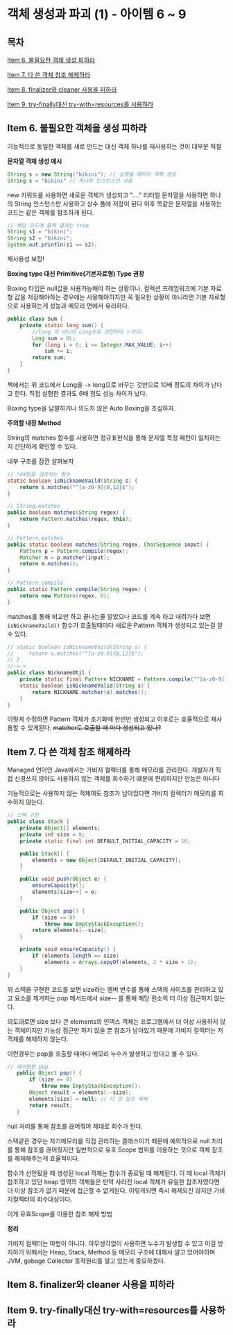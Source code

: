 # 객체 생성과 파괴 (1) - 아이템 6 ~ 9

## 목차
[Item 6. 불필요한 객체 생성 피하라](#item-6-불필요한-객체을-생성-피하라)

[Item 7. 다 쓴 객체 참조 해제하라](#item-7-다-쓴-객체-참조-해제하라)

[Item 8. finalizer와 cleaner 사용을 피하라](#item-8-finalizer와-cleaner-사용을-피하라)

[Item 9. try-finally대신 try-with=resources를 사용하라](#item-9-try-finally대신-try-withresources를-사용하라)

## Item 6. 불필요한 객체을 생성 피하라

기능적으로 동일한 객체를 새로 만드는 대신 객체 하나를 재사용하는 것이 대부분 적절

**문자열 객체 생성 예시**
```java
String s = new String("bikini"); // 실행될 때마다 객체 생성
String s = "bikini" // 하나의 인스턴스만 사용
```
new 키워드를 사용하면 새로운 객체가 생성되고 "...." 리터럴 문자열을 사용하면 하나의 String 인스턴스만 사용하고 상수 풀에 저장이 된다
이후 똑같은 문자열을 사용하는 코드는 같은 객체를 참조하게 된다.

```java
// 해당 코드에 출력 결과는 true
String s1 = "bikini";
String s2 = "bikini";
System.out.println(s1 == s2);
```

재사용성 보장!

**Boxing type 대신 Primitive(기본자료형) Type 권장**

Boxing 타입은 null값을 사용가능해야 하는 상황이나, 컬렉션 프레임워크에 기본 자료형 값을 저장해야하는 경우에는 사용해야하지만 꼭 필요한 상황이 아니라면 기본 자료형으로 사용하는게 성능과 메모리 면에서 유리하다.

```java
public class Sum {
    private static long sum() {
        //long 이 아니라 Long으로 선언되어 느리다.
        Long sum = 0L; 
        for (long i = 0; i <= Integer.MAX_VALUE; i++)
            sum += i;
        return sum;
    }
}
```
책에서는 위 코드에서 Long을 -> long으로 바꾸는 것만으로 10배 정도의 차이가 난다고 한다. 직접 실험한 결과도 6배 정도 성능 차이가 났다.

Boxing type을 남발하거나 의도치 않은 Auto Boxing을 조심하자.

**주의할 내장 Method**

String의 matches 함수를 사용하면 정규표현식을 통해 문자열 특정 패턴이 일치하는지 간단하게 확인할 수 있다.

내부 구조를 잠깐 살펴보자

```java
// 닉네임을 검증하는 함수
static boolean isNicknameVaild(String s) {
    return s.matches("^[a-z0-9]{8,12}$");
}

// String.matches
public boolean matches(String regex) {
    return Pattern.matches(regex, this);
}

// Pattern.matches
public static boolean matches(String regex, CharSequence input) {
    Pattern p = Pattern.compile(regex);
    Matcher m = p.matcher(input);
    return m.matches();
}

// Pattern.compile
public static Pattern compile(String regex) {
    return new Pattern(regex, 0);
}
```

matches를 통해 비교만 하고 끝나는줄 알았으나 코드를 계속 타고 내려가다 보면 `isNicknameVaild()` 함수가 호출될때마다 새로운 Pattern 객체가 생성되고 있는걸 알 수 있다.

```java
// static boolean isNicknameVaild(String s) {
//     return s.matches("^[a-z0-9]{8,12}$");
// }
//->->
public class NicknameUtil {
    private static final Pattern NICKNAME = Pattern.compile("^[a-z0-9]{8,12}$");
    static boolean isNicknameValid(String s) {
        return NICKNAME.matcher(s).matches();
    }
}
```

이렇게 수정하면 Pattern 객체가 초기화때 한번만 생성되고 이후로는 효율적으로 재사용할 수 있게된다. ~~matcher도 호출할 때 마다 생성되고 있나?~~

## Item 7. 다 쓴 객체 참조 해제하라

Managed 언어인 Java에서는 가비지 컬렉터를 통해 메모리를 관리한다.
개발자가 직접 신경쓰지 않아도 사용하지 않는 객체를 회수하기 떄문에 편리하지만 만능은 아니다

기능적으로는 사용하지 않는 객체여도 참조가 남아있다면 가비지 컬렉터가 메모리를 회수하지 않는다.

```java
// 스택 구현
public class Stack {
    private Object[] elements;
    private int size = 0;
    private static final int DEFAULT_INITIAL_CAPACITY = 16;

    public Stack() {
        elements = new Object[DEFAULT_INITIAL_CAPACITY];
    }

    public void push(Object e) {
        ensureCapacity();
        elements[size++] = e;
    }

    public Object pop() {
        if (size == 0)
            throw new EmptyStackException();
        return elements[--size];
    }

    private void ensureCapacity() {
        if (elements.length == size)
            elements = Arrays.copyOf(elements, 2 * size + 1);
    }
}
```

위 스택을 구현한 코드를 보면 size라는 멤버 변수를 통해 스택의 사이즈를 관리하고 있고 요소를 제거하는 pop 메서드에서 size-- 를 통해 해당 원소의 더 이상 접근하지 않는다.

의도대로면 size 보다 큰 elements의 인덱스 객체는 프로그램에서 더 이상 사용하지 않는 객체이지만 기능상 접근만 하지 않을 뿐 참조가 남아있기 때문에 가비지 컬렉터는 저 객체를 해제하지 않는다.

이런경우는 pop을 호출할 때마다 메모리 누수가 발생하고 있다고 볼 수 있다.
```java
// 재구현한 pop
   public Object pop() {
       if (size == 0)
           throw new EmptyStackException();
       Object result = elements[--size];
       elements[size] = null; // 다 쓴 참조 해제
       return result;
   }
```
null 처리를 통해 참조를 끊어줘야 제대로 회수가 된다.

스택같은 경우는 자기메모리를 직접 관리하는 클래스이기 때문에 예외적으로 null 처리를 통해 참조를 끊어줬지만 일반적으로 유호 Scope 범위를 이용하는 것으로 객체 참조를 해제해주는게 효율적이다.

함수가 선언됬을 때 생성된 local 객체는 함수가 종료될 때 해제된다.
이 때 local 객체가 참조하고 있던 heap 영역의 객체들은 만약 사라진 local 객체가 유일한 참조자였다면 더 이상 참조가 없기 때문에 접근할 수 없게된다. 이렇게되면 즉시 해제되진 않지만 가비지컬렉터의 회수대상이다. 

이게 유효Scope를 이용한 참조 해제 방법

**정리**

가비지 컬렉터는 마법이 아니다.
아무생각없이 사용하면 누수가 발생할 수 있고 이걸 방지하기 위해서는
Heap, Stack, Method 등 메모리 구조에 대해서 알고 있어야하며
JVM, gabage Collector 동작원리를 알고 있는게 중요하겠다.


## Item 8. finalizer와 cleaner 사용을 피하라 
## Item 9. try-finally대신 try-with=resources를 사용하라
